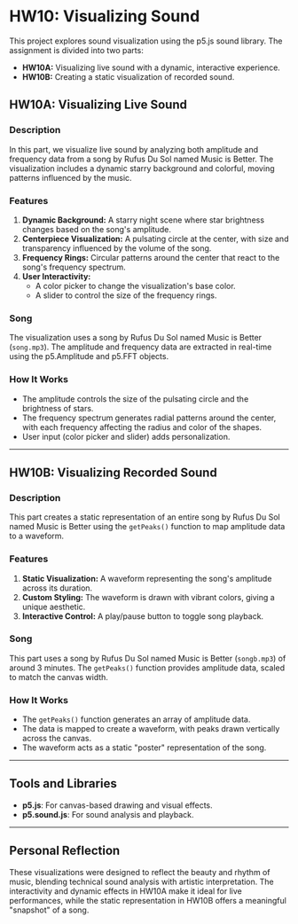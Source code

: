 # HW10: Visualizing Sound

This project explores sound visualization using the p5.js sound library. The assignment is divided into two parts:

- **HW10A:** Visualizing live sound with a dynamic, interactive experience.
- **HW10B:** Creating a static visualization of recorded sound.

## HW10A: Visualizing Live Sound

### Description
In this part, we visualize live sound by analyzing both amplitude and frequency data from a song by Rufus Du Sol named Music is Better. The visualization includes a dynamic starry background and colorful, moving patterns influenced by the music.

### Features
1. **Dynamic Background:** A starry night scene where star brightness changes based on the song's amplitude.
2. **Centerpiece Visualization:** A pulsating circle at the center, with size and transparency influenced by the volume of the song.
3. **Frequency Rings:** Circular patterns around the center that react to the song's frequency spectrum.
4. **User Interactivity:** 
   - A color picker to change the visualization's base color.
   - A slider to control the size of the frequency rings.

### Song
The visualization uses a song by Rufus Du Sol named Music is Better (`song.mp3`). The amplitude and frequency data are extracted in real-time using the p5.Amplitude and p5.FFT objects.

### How It Works
- The amplitude controls the size of the pulsating circle and the brightness of stars.
- The frequency spectrum generates radial patterns around the center, with each frequency affecting the radius and color of the shapes.
- User input (color picker and slider) adds personalization.

---

## HW10B: Visualizing Recorded Sound

### Description
This part creates a static representation of an entire song by Rufus Du Sol named Music is Better using the `getPeaks()` function to map amplitude data to a waveform.

### Features
1. **Static Visualization:** A waveform representing the song's amplitude across its duration.
2. **Custom Styling:** The waveform is drawn with vibrant colors, giving a unique aesthetic.
3. **Interactive Control:** A play/pause button to toggle song playback.

### Song
This part uses a song by Rufus Du Sol named Music is Better (`songb.mp3`) of around 3 minutes. The `getPeaks()` function provides amplitude data, scaled to match the canvas width.

### How It Works
- The `getPeaks()` function generates an array of amplitude data.
- The data is mapped to create a waveform, with peaks drawn vertically across the canvas.
- The waveform acts as a static "poster" representation of the song.

---

## Tools and Libraries
- **p5.js**: For canvas-based drawing and visual effects.
- **p5.sound.js**: For sound analysis and playback.

---

## Personal Reflection
These visualizations were designed to reflect the beauty and rhythm of music, blending technical sound analysis with artistic interpretation. The interactivity and dynamic effects in HW10A make it ideal for live performances, while the static representation in HW10B offers a meaningful "snapshot" of a song.

